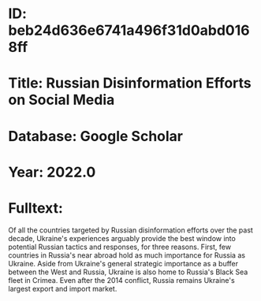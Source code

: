 # ID: beb24d636e6741a496f31d0abd0168ff
# Title: Russian Disinformation Efforts on Social Media
# Database: Google Scholar
# Year: 2022.0
# Fulltext:
Of all the countries targeted by Russian disinformation efforts over the past decade, Ukraine's experiences arguably provide the best window into potential Russian tactics and responses, for three reasons.
First, few countries in Russia's near abroad hold as much importance for Russia as Ukraine.
Aside from Ukraine's general strategic importance as a buffer between the West and Russia, Ukraine is also home to Russia's Black Sea fleet in Crimea.
Even after the 2014 conflict, Russia remains Ukraine's largest export and import market.